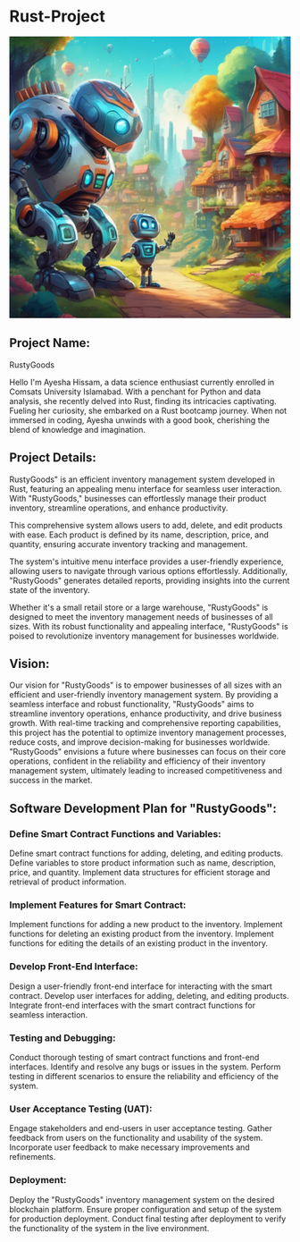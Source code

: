 # Rust-Project

![Image](pixlr-image-generator-b32a2792-bc13-47d5-92e7-1bdafddd7649.png)



## Project Name:
RustyGoods

Hello I'm Ayesha Hissam, a data science enthusiast currently enrolled in Comsats University Islamabad. With a penchant for Python and data analysis, she recently delved into Rust, finding its intricacies captivating. Fueling her curiosity, she embarked on a Rust bootcamp journey. When not immersed in coding, Ayesha unwinds with a good book, cherishing the blend of knowledge and imagination.

## Project Details:
RustyGoods" is an efficient inventory management system developed in Rust, featuring an appealing menu interface for seamless user interaction. With "RustyGoods," businesses can effortlessly manage their product inventory, streamline operations, and enhance productivity.

This comprehensive system allows users to add, delete, and edit products with ease. Each product is defined by its name, description, price, and quantity, ensuring accurate inventory tracking and management.

The system's intuitive menu interface provides a user-friendly experience, allowing users to navigate through various options effortlessly. Additionally, "RustyGoods" generates detailed reports, providing insights into the current state of the inventory.

Whether it's a small retail store or a large warehouse, "RustyGoods" is designed to meet the inventory management needs of businesses of all sizes. With its robust functionality and appealing interface, "RustyGoods" is poised to revolutionize inventory management for businesses worldwide.


## Vision:
Our vision for "RustyGoods" is to empower businesses of all sizes with an efficient and user-friendly inventory management system. By providing a seamless interface and robust functionality, "RustyGoods" aims to streamline inventory operations, enhance productivity, and drive business growth. With real-time tracking and comprehensive reporting capabilities, this project has the potential to optimize inventory management processes, reduce costs, and improve decision-making for businesses worldwide. "RustyGoods" envisions a future where businesses can focus on their core operations, confident in the reliability and efficiency of their inventory management system, ultimately leading to increased competitiveness and success in the market.

## Software Development Plan for "RustyGoods":

### Define Smart Contract Functions and Variables:

Define smart contract functions for adding, deleting, and editing products.
Define variables to store product information such as name, description, price, and quantity.
Implement data structures for efficient storage and retrieval of product information.

### Implement Features for Smart Contract:

Implement functions for adding a new product to the inventory.
Implement functions for deleting an existing product from the inventory.
Implement functions for editing the details of an existing product in the inventory.

### Develop Front-End Interface:

Design a user-friendly front-end interface for interacting with the smart contract.
Develop user interfaces for adding, deleting, and editing products.
Integrate front-end interfaces with the smart contract functions for seamless interaction.

### Testing and Debugging:

Conduct thorough testing of smart contract functions and front-end interfaces.
Identify and resolve any bugs or issues in the system.
Perform testing in different scenarios to ensure the reliability and efficiency of the system.

### User Acceptance Testing (UAT):

Engage stakeholders and end-users in user acceptance testing.
Gather feedback from users on the functionality and usability of the system.
Incorporate user feedback to make necessary improvements and refinements.

### Deployment:

Deploy the "RustyGoods" inventory management system on the desired blockchain platform.
Ensure proper configuration and setup of the system for production deployment.
Conduct final testing after deployment to verify the functionality of the system in the live environment.

